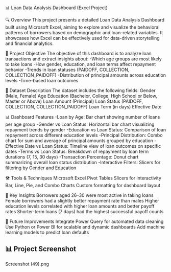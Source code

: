 
📊 Loan Data Analysis Dashboard (Excel Project)

🔍 Overview
This project presents a detailed Loan Data Analysis Dashboard built using Microsoft Excel, aiming to explore and visualize the behavioral patterns of borrowers based on demographic and loan-related variables. It showcases how Excel can be effectively used for data-driven storytelling and financial analytics.

🎯 Project Objective
The objective of this dashboard is to analyze loan transactions and extract insights about:
-Which age groups are most likely to take loans
-How gender, education, and loan terms affect repayment behavior
-Trends in loan statuses (PAIDOFF, COLLECTION, COLLECTION_PAIDOFF)
-Distribution of principal amounts across education levels
-Time-based loan outcomes

📁 Dataset Description
The dataset includes the following fields:
Gender (Male, Female)
Age
Education (Bachelor, College, High School or Below, Master or Above)
Loan Amount (Principal)
Loan Status (PAIDOFF, COLLECTION, COLLECTION_PAIDOFF)
Loan Term (in days)
Effective Date

📊 Dashboard Features
-Loan by Age: Bar chart showing number of loans per age group
-Gender vs Loan Status: Horizontal bar chart visualizing repayment trends by gender
-Education vs Loan Status: Comparison of loan repayment across different education levels
-Principal Distribution: Combo chart for sum and average of principal amounts grouped by education
-Effective Date vs Loan Status: Timeline view of loan outcomes on specific dates
-Terms vs Loan Status: Breakdown of repayment by loan term durations (7, 15, 30 days)
-Transaction Percentage: Donut chart summarizing overall loan status distribution
-Interactive Filters: Slicers for filtering by Gender and Education


🛠 Tools & Techniques
Microsoft Excel
Pivot Tables
Slicers for interactivity
Bar, Line, Pie, and Combo Charts
Custom formatting for dashboard layout

📌 Key Insights
Borrowers aged 26–30 were most active in taking loans
Female borrowers had a slightly better repayment rate than males
Higher education levels correlated with higher loan amounts and better payoff rates
Shorter-term loans (7 days) had the highest successful payoff counts

🚀 Future Improvements
Integrate Power Query for automated data cleaning
Use Python or Power BI for scalable and dynamic dashboards
Add machine learning models to predict loan defaults

## 📊 Project Screenshot
Screenshot (49).png

